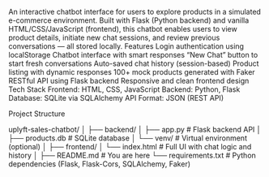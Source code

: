An interactive chatbot interface for users to explore products in a simulated e-commerce environment. Built with Flask (Python backend) and vanilla HTML/CSS/JavaScript (frontend), this chatbot enables users to view product details, initiate new chat sessions, and review previous conversations — all stored locally.
Features
Login authentication using localStorage
Chatbot interface with smart responses
“New Chat” button to start fresh conversations
Auto-saved chat history (session-based)
Product listing with dynamic responses
100+ mock products generated with Faker
RESTful API using Flask backend
Responsive and clean frontend design
Tech Stack
Frontend: HTML, CSS, JavaScript
Backend:	Python, Flask
Database:	SQLite via SQLAlchemy
API Format:	JSON (REST API)

Project Structure

uplyft-sales-chatbot/
│
├── backend/
│   ├── app.py                  # Flask backend API
│   ├── products.db             # SQLite database
│   └── venv/                   # Virtual environment (optional)
│
├── frontend/
│   └── index.html              # Full UI with chat logic and history
│
├── README.md                   # You are here
└── requirements.txt            # Python dependencies (Flask, Flask-Cors, SQLAlchemy, Faker)

